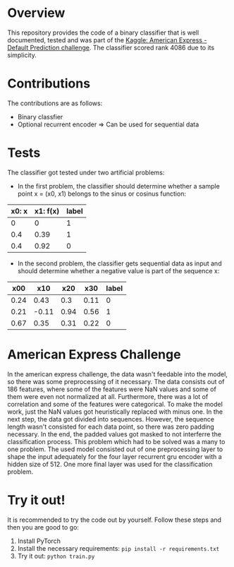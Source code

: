 ﻿# Overview
This repository provides the code of a binary classifier that is well documented, tested and was part of the [Kaggle: American Express - Default Prediction challenge](https://www.kaggle.com/competitions/amex-default-prediction/). The classifier scored rank 4086 due to its simplicity. 

# Contributions
The contributions are as follows:
* Binary classfier
* Optional recurrent encoder => Can be used for sequential data

# Tests
The classifier got tested under two artificial problems:
* In the first problem, the classifier should determine whether a sample point x = (x0, x1) belongs to the sinus or cosinus function:

|  x0: x  |  x1: f(x)  |  label  |
|---|---|---|
|  0  |  0  |  1  |
|  0.4  |  0.39  |  1  |
|  0.4  |  0.92  |  0  |

* In the second problem, the classifier gets sequential data as input and should determine whether a negative value is part of the sequence x:

|  x00  |  x10  |  x20  |  x30  |  label  |
|---|---|---|---|---|
|  0.24  |  0.43  |  0.3  | 0.11  |  0  |
|  0.21 |  -0.11  |  0.94  |  0.56  |  1  |
|  0.67  |  0.35  |  0.31  |  0.22  |  0  |

# American Express Challenge
In the american express challenge, the data wasn't feedable into the model, so there was some preprocessing of it necessary. The data consists out of 186 features, where some of the features were NaN values and some of them were even not normalized at all. Furthermore, there was a lot of correlation and some of the features were categorical. To make the model work, just the NaN values got heuristically replaced with minus one. In the next step, the data got divided into sequences. However, the sequence length wasn't consisted for each data point, so there was zero padding necessary. In the end, the padded values got masked to not interferre the classification process. This problem which had to be solved was a many to one problem. The used model consisted out of one preprocessing layer to shape the input adequately for the four layer recurrent gru encoder with a hidden size of 512. One more final layer was used for the classification problem. 

# Try it out!
It is recommended to try the code out by yourself. Follow these steps and then you are good to go:
1. Install PyTorch
2. Install the necessary requirements: `pip install -r requirements.txt`
3. Try it out: `python train.py`




